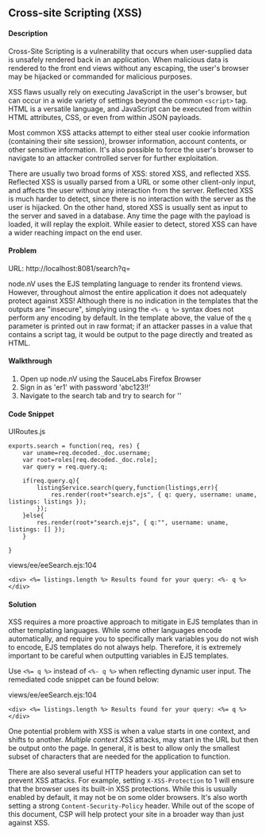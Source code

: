 ## Cross-site Scripting (XSS)

#### Description

Cross-Site Scripting is a vulnerability that occurs when user-supplied data is unsafely rendered back in an application. When malicious data is rendered to the front end views without any escaping, the user's browser may be hijacked or commanded for malicious purposes.

XSS flaws usually rely on executing JavaScript in the user's browser, but can occur in a wide variety of settings beyond the common ```<script>``` tag. HTML is a versatile language, and JavaScript can be executed from within HTML attributes, CSS, or even from within JSON payloads.

Most common XSS attacks attempt to either steal user cookie information (containing their site session), browser information, account contents, or other sensitive information. It's also possible to force the user's browser to navigate to an attacker controlled server for further exploitation.

There are usually two broad forms of XSS: stored XSS, and reflected XSS. Reflected XSS is usually parsed from a URL or some other client-only input, and affects the user without any interaction from the server. Reflected XSS is much harder to detect, since there is no interaction with the server as the user is hijacked. On the other hand, stored XSS is usually sent as input to the server and saved in a database. Any time the page with the payload is loaded, it will replay the exploit. While easier to detect, stored XSS can have a wider reaching impact on the end user.


#### Problem
URL: http://localhost:8081/search?q=

node.nV uses the EJS templating language to render its frontend views. However, throughout almost the entire application it does not adequately protect against XSS! Although there is no indication in the templates that the outputs are "insecure", simplying using the ```<%- q %>``` syntax does not perform any encoding by default. In the  template above, the value of the ```q``` parameter is printed out in raw format; if an attacker passes in a value that contains a script tag, it would be output to the page directly and treated as HTML. 

#### Walkthrough
1. Open up node.nV using the SauceLabs Firefox Browser
2. Sign in as 'er1' with password 'abc123!!'
3. Navigate to the search tab and try to search for '<script>alert(1)</script>'

#### Code Snippet
UIRoutes.js

```
exports.search = function(req, res) {
	var uname=req.decoded._doc.username;
	var root=roles[req.decoded._doc.role];
	var query = req.query.q;

	if(req.query.q){
		listingService.search(query,function(listings,err){
			res.render(root+"search.ejs", { q: query, username: uname, listings: listings });
		});
	}else{
		res.render(root+"search.ejs", { q:"", username: uname, listings: [] });
	}
	
}
```

views/ee/eeSearch.ejs:104

```
<div> <%= listings.length %> Results found for your query: <%- q %> </div>
```
#### Solution


XSS requires a more proactive approach to mitigate in EJS templates than in other templating languages. While some other languages encode automatically, and require you to specifically mark variables you do not wish to encode, EJS templates do not always help. Therefore, it is extremely important to be careful when outputting variables in EJS templates.



Use ```<%= q %>``` instead of ```<%- q %>``` when reflecting dynamic user input. The remediated code snippet can be found below:  

views/ee/eeSearch.ejs:104

```
<div> <%= listings.length %> Results found for your query: <%= q %> </div>
```


One potential problem with XSS is when a value starts in one context, and shifts to another. *Multiple context XSS* attacks, may start in the URL but then be output onto the page. In general, it is best to allow only the smallest subset of characters that are needed for the application to function.

There are also several useful HTTP headers your application can set to prevent XSS attacks. For example, setting ```X-XSS-Protection``` to 1 will ensure that the browser uses its built-in XSS protections. While this is usually enabled by default, it may not be on some older browsers. It's also worth setting a strong ```Content-Security-Policy``` header. While out of the scope of this document, CSP will help protect your site in a broader way than just against XSS.

